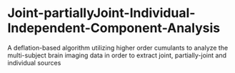 # Joint-partiallyJoint-Individual-Independent-Component-Analysis
A deflation-based algorithm utilizing higher order cumulants to analyze the multi-subject brain imaging data in order to extract joint, partially-joint and individual sources
